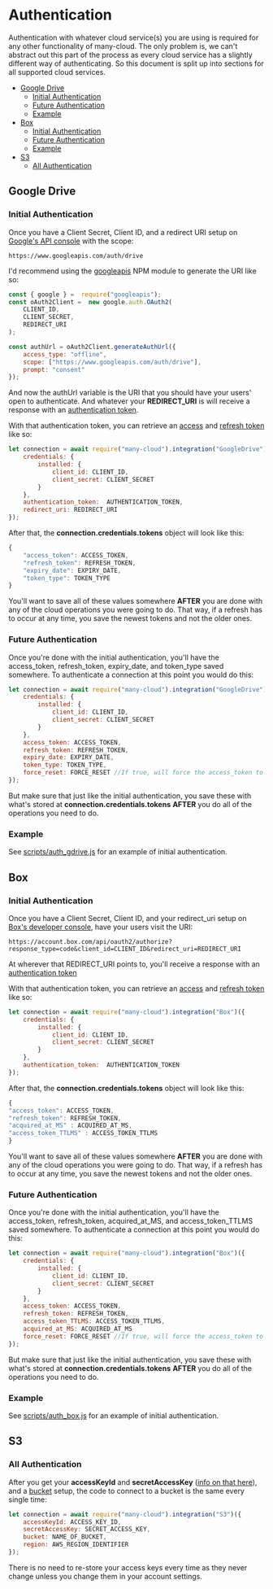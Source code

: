 ﻿# Authentication
Authentication with whatever cloud service(s) you are using is required for any other functionality of many-cloud. The only problem is, we can't abstract out this part of the process as every cloud service has a slightly different way of authenticating. So this document is split up into sections for all supported cloud services.

- [Google Drive](#google-drive)
  * [Initial Authentication](#initial-authentication)
  * [Future Authentication](#future-authentication)
  * [Example](#example)
- [Box](#box)
  * [Initial Authentication](#initial-authentication-1)
  * [Future Authentication](#future-authentication-1)
  * [Example](#example-1)
- [S3](#s3)
  * [All Authentication](#all-authentication)

## Google Drive

### Initial Authentication

Once you have a Client Secret, Client ID, and a redirect URI setup on [Google's API console](https://console.cloud.google.com/apis/) with the scope:
```
https://www.googleapis.com/auth/drive
```
I'd recommend using the [googleapis](https://www.npmjs.com/package/googleapis) NPM module to generate the URI like so:
```js
const { google } =  require("googleapis");
const oAuth2Client =  new google.auth.OAuth2(
	CLIENT_ID,
	CLIENT_SECRET,
	REDIRECT_URI
);

const authUrl = oAuth2Client.generateAuthUrl({
	access_type: "offline",
	scope: ["https://www.googleapis.com/auth/drive"],
	prompt: "consent"
});
```
And now the authUrl variable is the URI that you should have your users' open to authenticate. And whatever your **REDIRECT_URI** is will receive a response with an [authentication token](https://www.oauth.com/oauth2-servers/access-tokens/authorization-code-request/).

With that authentication token, you can retrieve an [access](https://www.oauth.com/oauth2-servers/access-tokens/access-token-response/) and [refresh token](https://www.oauth.com/oauth2-servers/access-tokens/refreshing-access-tokens/) like so:
```js
let connection = await require("many-cloud").integration("GoogleDrive")({
	credentials: {
		installed: {
			client_id: CLIENT_ID,
			client_secret: CLIENT_SECRET
		}
	},
	authentication_token:  AUTHENTICATION_TOKEN,
	redirect_uri: REDIRECT_URI
});
```
After that, the **connection.credentials.tokens** object will look like this:
```js
{
	"access_token": ACCESS_TOKEN,
	"refresh_token": REFRESH_TOKEN,
	"expiry_date": EXPIRY_DATE,
	"token_type": TOKEN_TYPE
}
```
You'll want to save all of these values somewhere **AFTER** you are done with any of the cloud operations you were going to do. That way, if a refresh has to occur at any time, you save the newest tokens and not the older ones.

### Future Authentication
Once you're done with the initial authentication, you'll have the access_token, refresh_token, expiry_date, and token_type saved somewhere. To authenticate a connection at this point you would do this:
```js
let connection = await require("many-cloud").integration("GoogleDrive")({
	credentials: {
		installed: {
			client_id: CLIENT_ID,
			client_secret: CLIENT_SECRET
		}
	},
	access_token: ACCESS_TOKEN,
	refresh_token: REFRESH_TOKEN,
	expiry_date: EXPIRY_DATE,
	token_type: TOKEN_TYPE,
	force_reset: FORCE_RESET //If true, will force the access_token to refresh
});
```
But make sure that just like the initial authentication, you save these with what's stored at **connection.credentials.tokens** **AFTER** you do all of the operations you need to do.

### Example
See [scripts/auth_gdrive.js](../scripts/auth_gdrive.js) for an example of initial authentication.

## Box

### Initial Authentication
Once you have a Client Secret, Client ID, and your redirect_uri setup on [Box's developer console](https://developer.box.com/), have your users visit the URI: 
```
https://account.box.com/api/oauth2/authorize?response_type=code&client_id=CLIENT_ID&redirect_uri=REDIRECT_URI
```
At wherever that REDIRECT_URI points to, you'll receive a response with an [authentication token](https://www.oauth.com/oauth2-servers/access-tokens/authorization-code-request/)

With that authentication token, you can retrieve an [access](https://www.oauth.com/oauth2-servers/access-tokens/access-token-response/) and [refresh token](https://www.oauth.com/oauth2-servers/access-tokens/refreshing-access-tokens/) like so:
```js
let connection = await require("many-cloud").integration("Box")({
	credentials: {
		installed: {
			client_id: CLIENT_ID,
			client_secret: CLIENT_SECRET
		}
	},
	authentication_token:  AUTHENTICATION_TOKEN
});
```

After that, the **connection.credentials.tokens** object will look like this:
```js
{
"access_token": ACCESS_TOKEN,
"refresh_token": REFRESH_TOKEN,
"acquired_at_MS" : ACQUIRED_AT_MS,
"access_token_TTLMS" : ACCESS_TOKEN_TTLMS
}
```
You'll want to save all of these values somewhere **AFTER** you are done with any of the cloud operations you were going to do. That way, if a refresh has to occur at any time, you save the newest tokens and not the older ones.
### Future Authentication
Once you're done with the initial authentication, you'll have the access_token, refresh_token, acquired_at_MS, and access_token_TTLMS saved somewhere. To authenticate a connection at this point you would do this:
```js
let connection = await require("many-cloud").integration("Box")({
	credentials: {
		installed: {
			client_id: CLIENT_ID,
			client_secret: CLIENT_SECRET
		}
	},
	access_token: ACCESS_TOKEN,
	refresh_token: REFRESH_TOKEN,
	access_token_TTLMS: ACCESS_TOKEN_TTLMS,
	acquired_at_MS: ACQUIRED_AT_MS
	force_reset: FORCE_RESET //If true, will force the access_token to refresh
});
```
But make sure that just like the initial authentication, you save these with what's stored at **connection.credentials.tokens** **AFTER** you do all of the operations you need to do.

### Example
See [scripts/auth_box.js](../scripts/auth_box.js) for an example of initial authentication.


## S3

### All Authentication
After you get your **accessKeyId** and **secretAccessKey** ([info on that here](https://aws.amazon.com/premiumsupport/knowledge-center/create-access-key/)), and a [bucket](https://docs.aws.amazon.com/AmazonS3/latest/gsg/CreatingABucket.html) setup, the code to connect to a bucket is the same every single time:
```js
let connection = await require("many-cloud").integration("S3")({
	accessKeyId: ACCESS_KEY_ID,
	secretAccessKey: SECRET_ACCESS_KEY,
	bucket: NAME_OF_BUCKET,
	region: AWS_REGION_IDENTIFIER
});
```
There is no need to re-store your access keys every time as they never change unless you change them in your account settings.
